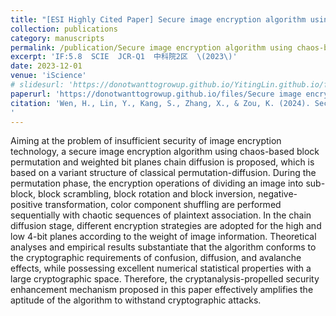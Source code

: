 ```yaml
---
title: "[ESI Highly Cited Paper] Secure image encryption algorithm using chaos-based block permutation and weighted bit planes chain diffusion"
collection: publications
category: manuscripts
permalink: /publication/Secure image encryption algorithm using chaos-based block permutation and weighted bit planes chain diffusion
excerpt: 'IF:5.8  SCIE  JCR-Q1  中科院2区  \(2023\)'
date: 2023-12-01
venue: 'iScience'
# slidesurl: 'https://donotwanttogrowup.github.io/YitingLin.github.io/files/slides1.pdf'
paperurl: 'https://donotwanttogrowup.github.io/files/Secure image encryption algorithm using chaos-based block permutation and weighted bit planes chain diffusion.pdf'
citation: 'Wen, H., Lin, Y., Kang, S., Zhang, X., & Zou, K. (2024). Secure image encryption algorithm using chaos-based block permutation and weighted bit planes chain diffusion. In iScience (Vol. 27, Issue 1, p. 108610). Elsevier BV. https://doi.org/10.1016/j.isci.2023.108610
'
---
```


Aiming at the problem of insufficient security of image encryption technology, a secure image encryption algorithm using chaos-based block permutation and weighted bit planes chain diffusion is proposed, which is based on a variant structure of classical permutation-diffusion. During the permutation phase, the encryption operations of dividing an image into sub-block, block scrambling, block rotation and block inversion, negative-positive transformation, color component shuffling are performed sequentially with chaotic sequences of plaintext association. In the chain diffusion stage, different encryption strategies are adopted for the high and low 4-bit planes according to the weight of image information. Theoretical analyses and empirical results substantiate that the algorithm conforms to the cryptographic requirements of confusion, diffusion, and avalanche effects, while possessing excellent numerical statistical properties with a large cryptographic space. Therefore, the cryptanalysis-propelled security enhancement mechanism proposed in this paper effectively amplifies the aptitude of the algorithm to withstand cryptographic attacks.